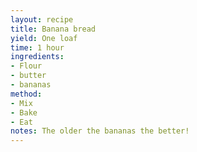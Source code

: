 ```yaml
---
layout: recipe
title: Banana bread
yield: One loaf
time: 1 hour
ingredients:
- Flour
- butter
- bananas
method:
- Mix
- Bake
- Eat
notes: The older the bananas the better!
---
```

